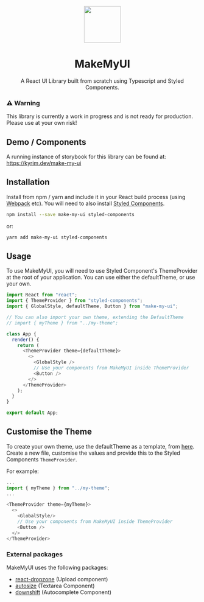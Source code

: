<p align="center">
<img src="https://raw.githubusercontent.com/kyrim/make-my-ui/master/logo-96.png" alt="" width=96 height=96>
<h1 align="center">MakeMyUI</h1>
<p align="center">
  A React UI Library built from scratch using Typescript and Styled Components.
</p>

### ⚠️ Warning

This library is currently a work in progress and is not ready for production. Please use at your own risk!

## Demo / Components

A running instance of storybook for this library can be found at: https://kyrim.dev/make-my-ui

## Installation

Install from npm / yarn and include it in your React build process (using [Webpack](http://webpack.github.io/) etc). You will need to also install [Styled Components](https://github.com/styled-components/styled-components).

```bash
npm install --save make-my-ui styled-components
```

or:

```bash
yarn add make-my-ui styled-components
```

## Usage

To use MakeMyUI, you will need to use Styled Component's ThemeProvider at the root of your application. You can use either the defaultTheme, or use your own.

```typescript
import React from "react";
import { ThemeProvider } from "styled-components";
import { GlobalStyle, defaultTheme, Button } from "make-my-ui";

// You can also import your own theme, extending the DefaultTheme
// import { myTheme } from "../my-theme";

class App {
  render() {
    return (
      <ThemeProvider theme={defaultTheme}>
        <>
          <GlobalStyle />
          // Use your components from MakeMyUI inside ThemeProvider
          <Button />
        </>
      </ThemeProvider>
    );
  }
}

export default App;
```

## Customise the Theme

To create your own theme, use the defaultTheme as a template, from [here](https://github.com/kyrim/make-my-ui/blob/master/src/styles/default-theme.ts). Create a new file, customise the values and provide this to the Styled Components `ThemeProvider`.

For example:

```typescript
...
import { myTheme } from "../my-theme";
...

<ThemeProvider theme={myTheme}>
  <>
    <GlobalStyle/>
    // Use your components from MakeMyUI inside ThemeProvider
    <Button />
  </>
</ThemeProvider>
```

### External packages

MakeMyUI uses the following packages:

- [react-dropzone](https://github.com/react-dropzone/react-dropzone) (Upload component)
- [autosize](https://github.com/jackmoore/autosize) (Textarea Component)
- [downshift](https://github.com/downshift-js/downshift) (Autocomplete Component)
